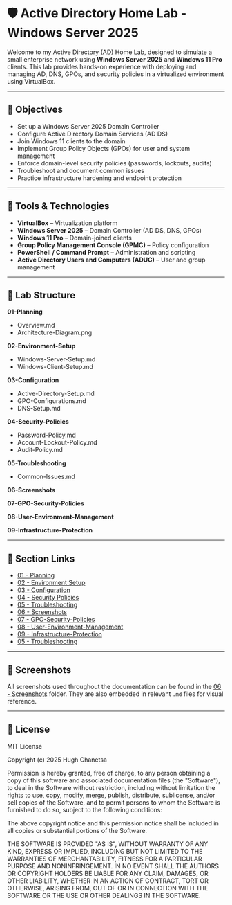 # 🛡️ Active Directory Home Lab - Windows Server 2025

Welcome to my Active Directory (AD) Home Lab, designed to simulate a small enterprise network using **Windows Server 2025** and **Windows 11 Pro** clients. This lab provides hands-on experience with deploying and managing AD, DNS, GPOs, and security policies in a virtualized environment using VirtualBox.

---

## 🎯 Objectives

- Set up a Windows Server 2025 Domain Controller
- Configure Active Directory Domain Services (AD DS)
- Join Windows 11 clients to the domain
- Implement Group Policy Objects (GPOs) for user and system management
- Enforce domain-level security policies (passwords, lockouts, audits)
- Troubleshoot and document common issues
- Practice infrastructure hardening and endpoint protection

---

## 🧰 Tools & Technologies

- **VirtualBox** – Virtualization platform
- **Windows Server 2025** – Domain Controller (AD DS, DNS, GPOs)
- **Windows 11 Pro** – Domain-joined clients
- **Group Policy Management Console (GPMC)** – Policy configuration
- **PowerShell / Command Prompt** – Administration and scripting
- **Active Directory Users and Computers (ADUC)** – User and group management

---

## 📂 Lab Structure

**01-Planning**
  * Overview.md
  * Architecture-Diagram.png

**02-Environment-Setup**
  * Windows-Server-Setup.md
  * Windows-Client-Setup.md

**03-Configuration**
  * Active-Directory-Setup.md
  * GPO-Configurations.md
  * DNS-Setup.md

**04-Security-Policies**
  * Password-Policy.md
  * Account-Lockout-Policy.md
  * Audit-Policy.md

**05-Troubleshooting**
  * Common-Issues.md

**06-Screenshots**

**07-GPO-Security-Policies**

**08-User-Environment-Management**

**09-Infrastructure-Protection**

---

## 🔗 Section Links

- [01 - Planning](./01-Planning/Overview.md)
- [02 - Environment Setup](./02-Environment-Setup/Windows-Server-Setup.md)
- [03 - Configuration](./03-Configuration/Active-Directory-Setup.md)
- [04 - Security Policies](./04-Security-Policies/Password-Policy.md)
- [05 - Troubleshooting](./05-Troubleshooting/Common-Issues.md)
- [06 - Screenshots](./06-Screenshots)
- [07 - GPO-Security-Policies](./02-Environment-Setup/Windows-Server-Setup.md)
- [08 - User-Environment-Management](./03-Configuration/Active-Directory-Setup.md)
- [09 - Infrastructure-Protection](./04-Security-Policies/Password-Policy.md)
- [05 - Troubleshooting](./05-Troubleshooting/Common-Issues.md)

---

## 📸 Screenshots

All screenshots used throughout the documentation can be found in the [06 - Screenshots](./06-Screenshots) folder. They are also embedded in relevant `.md` files for visual reference.

---

## 📘 License

MIT License

Copyright (c) 2025 Hugh Chanetsa

Permission is hereby granted, free of charge, to any person obtaining a copy
of this software and associated documentation files (the "Software"), to deal
in the Software without restriction, including without limitation the rights
to use, copy, modify, merge, publish, distribute, sublicense, and/or sell
copies of the Software, and to permit persons to whom the Software is
furnished to do so, subject to the following conditions:

The above copyright notice and this permission notice shall be included in all
copies or substantial portions of the Software.

THE SOFTWARE IS PROVIDED "AS IS", WITHOUT WARRANTY OF ANY KIND, EXPRESS OR
IMPLIED, INCLUDING BUT NOT LIMITED TO THE WARRANTIES OF MERCHANTABILITY,
FITNESS FOR A PARTICULAR PURPOSE AND NONINFRINGEMENT. IN NO EVENT SHALL THE
AUTHORS OR COPYRIGHT HOLDERS BE LIABLE FOR ANY CLAIM, DAMAGES, OR OTHER
LIABILITY, WHETHER IN AN ACTION OF CONTRACT, TORT OR OTHERWISE, ARISING FROM,
OUT OF OR IN CONNECTION WITH THE SOFTWARE OR THE USE OR OTHER DEALINGS IN THE
SOFTWARE.
